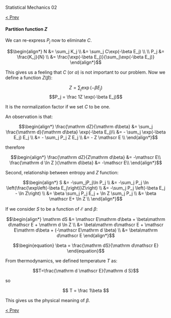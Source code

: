 Statistical Mechanics 02

[< Prev](read.php?page=statistical-mechanics-01)

#### Partition function $Z$

We can re-express $P_j$ now to eliminate $C$.

$$\begin{align*}
    N &= \sum_j K_j \\
      &= \sum_j C\exp(-\beta E_j) \\
      \\
  P_j &= \frac{K_j}{N} \\
      &= \frac{\exp(-\beta E_j)}{\sum_j\exp(-\beta E_j)}
\end{align*}$$

This gives us a feeling that $C$ (or $\alpha$) is not important to our problem. Now we define a function $Z(\beta)$:

$$Z = \sum_j\exp(-\beta E_j) $$
$$P_j = \frac 1Z \exp(-\beta E_j)$$

It is the normalization factor if we set $C$ to be one.

An observation is that:

$$\begin{align*}
\frac{\mathrm dZ}{\mathrm d\beta} &= \sum_j \frac{\mathrm d}{\mathrm d\beta} \exp(-\beta E_j)\\
    &= - \sum_j \exp(-\beta E_j) E_j \\
    &= - \sum_j P_j Z E_j \\
    &= - Z \mathscr E \\
\end{align*}$$

therefore

$$\begin{align*}
\frac{\mathrm dZ}{Z\mathrm d\beta} &= -\mathscr E\\
\frac{\mathrm d \ln Z }{\mathrm d\beta} &= -\mathscr E\\
\end{align*}$$

Second, relationship between entropy and $Z$ function:

$$\begin{align*}
S &= -\sum_jP_j\ln P_j \\
  &= -\sum_j P_j \ln \left(\frac{\exp\left(-\beta E_j\right)}Z\right) \\
  &= -\sum_j P_j \left(-\beta E_j - \ln Z\right) \\
  &= \beta \sum_j P_j E_j + \ln Z \sum_j P_j \\
  &= \beta \mathscr E+ \ln Z \\
\end{align*}$$

If we consider $S$ to be a function of $\mathscr E$ and $\beta$:

$$\begin{align*}
    \mathrm dS &= \mathscr E\mathrm d\beta + \beta\mathrm d\mathscr E + \mathrm d \ln Z \\
               &= \beta\mathrm d\mathscr E + \mathscr E\mathrm d\beta + (-\mathscr E\mathrm d \beta) \\
               &= \beta\mathrm d\mathscr E
\end{align*}$$

$$\begin{equation} \beta = \frac{\mathrm dS}{\mathrm d\mathscr E} \end{equation}$$

From thermodynamics, we defined temperature $T$ as:

$$T=\frac{\mathrm d \mathscr E}{\mathrm d S}$$

so

$$ T = \frac 1\beta $$

This gives us the physical meaning of $\beta$.

[< Prev](read.php?page=statistical-mechanics-01)